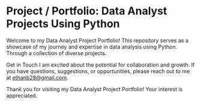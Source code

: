 # Project / Portfolio: Data Analyst Projects Using Python

Welcome to my Data Analyst Project Portfolio! This repository serves as a showcase of my journey and expertise in data analysis using Python. Through a collection of diverse projects.

Get in Touch
I am excited about the potential for collaboration and growth. If you have questions, suggestions, or opportunities, please reach out to me at ethanb28@gmail.com.

Thank you for visiting my Data Analyst Project Portfolio! Your interest is appreciated.




